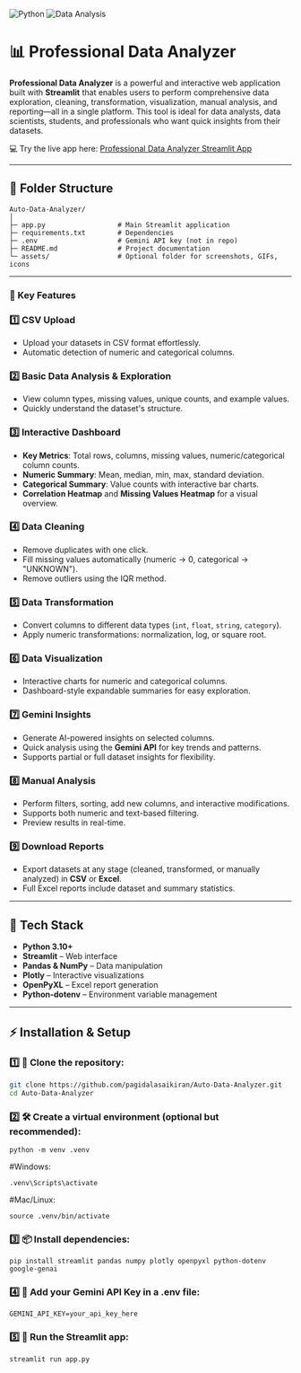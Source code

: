 ![Python](https://img.shields.io/badge/Python-3.10+-green) ![Data Analysis](https://img.shields.io/badge/Streamlit-App-blue) 

# 📊 Professional Data Analyzer

**Professional Data Analyzer** is a powerful and interactive web application built with **Streamlit** that enables users to perform comprehensive data exploration, cleaning, transformation, visualization, manual analysis, and reporting—all in a single platform. This tool is ideal for data analysts, data scientists, students, and professionals who want quick insights from their datasets.

💻 Try the live app here: [Professional Data Analyzer Streamlit App](https://auto-data-analyzer-saikiran.streamlit.app/)

---
## 📁 Folder Structure
```
Auto-Data-Analyzer/
│
├─ app.py                  # Main Streamlit application
├─ requirements.txt        # Dependencies
├─ .env                    # Gemini API key (not in repo)
├─ README.md               # Project documentation
└─ assets/                 # Optional folder for screenshots, GIFs, icons
```
---

### 🔹 Key Features

### 1️⃣ CSV Upload
- Upload your datasets in CSV format effortlessly.
- Automatic detection of numeric and categorical columns.

### 2️⃣ Basic Data Analysis & Exploration
- View column types, missing values, unique counts, and example values.
- Quickly understand the dataset's structure.

### 3️⃣ Interactive Dashboard
- **Key Metrics**: Total rows, columns, missing values, numeric/categorical column counts.
- **Numeric Summary**: Mean, median, min, max, standard deviation.
- **Categorical Summary**: Value counts with interactive bar charts.
- **Correlation Heatmap** and **Missing Values Heatmap** for a visual overview.

### 4️⃣ Data Cleaning
- Remove duplicates with one click.
- Fill missing values automatically (numeric → 0, categorical → "UNKNOWN").
- Remove outliers using the IQR method.

### 5️⃣ Data Transformation
- Convert columns to different data types (`int`, `float`, `string`, `category`).
- Apply numeric transformations: normalization, log, or square root.

### 6️⃣ Data Visualization
- Interactive charts for numeric and categorical columns.
- Dashboard-style expandable summaries for easy exploration.

### 7️⃣ Gemini Insights
- Generate AI-powered insights on selected columns.
- Quick analysis using the **Gemini API** for key trends and patterns.
- Supports partial or full dataset insights for flexibility.

### 8️⃣ Manual Analysis
- Perform filters, sorting, add new columns, and interactive modifications.
- Supports both numeric and text-based filtering.
- Preview results in real-time.

### 9️⃣ Download Reports
- Export datasets at any stage (cleaned, transformed, or manually analyzed) in **CSV** or **Excel**.
- Full Excel reports include dataset and summary statistics.

---

## 🌈 Tech Stack

- **Python 3.10+**
- **Streamlit** – Web interface
- **Pandas & NumPy** – Data manipulation
- **Plotly** – Interactive visualizations
- **OpenPyXL** – Excel report generation
- **Python-dotenv** – Environment variable management

---

## ⚡ Installation & Setup

### 1️⃣ 🐙 Clone the repository:
```bash
git clone https://github.com/pagidalasaikiran/Auto-Data-Analyzer.git
cd Auto-Data-Analyzer
```

### 2️⃣ 🛠️ Create a virtual environment (optional but recommended):
```
python -m venv .venv
```
#Windows:
```
.venv\Scripts\activate
```
#Mac/Linux:
```
source .venv/bin/activate
```

### 3️⃣ 📦 Install dependencies:
```
pip install streamlit pandas numpy plotly openpyxl python-dotenv google-genai
```

### 4️⃣ 🔑 Add your Gemini API Key in a .env file:
```
GEMINI_API_KEY=your_api_key_here
```

### 5️⃣ 🚀 Run the Streamlit app:
```
streamlit run app.py
```
